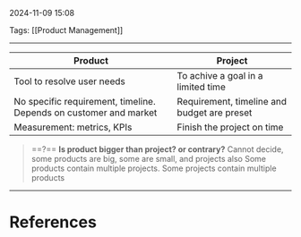 2024-11-09 15:08

Tags: [[Product Management]] 

---

| **Product**                                                       | **Project**                                 |
| ----------------------------------------------------------------- | ------------------------------------------- |
| Tool to resolve user needs                                        | To achive a goal in a limited time          |
| No specific requirement, timeline. Depends on customer and market | Requirement, timeline and budget are preset |
| Measurement: metrics, KPIs                                        | Finish the project on time                  |

> ==?== **Is product bigger than project? or contrary?**
> Cannot decide, some products are big, some are small, and projects also
> Some products contain multiple projects. Some projects contain multiple products

---
# References